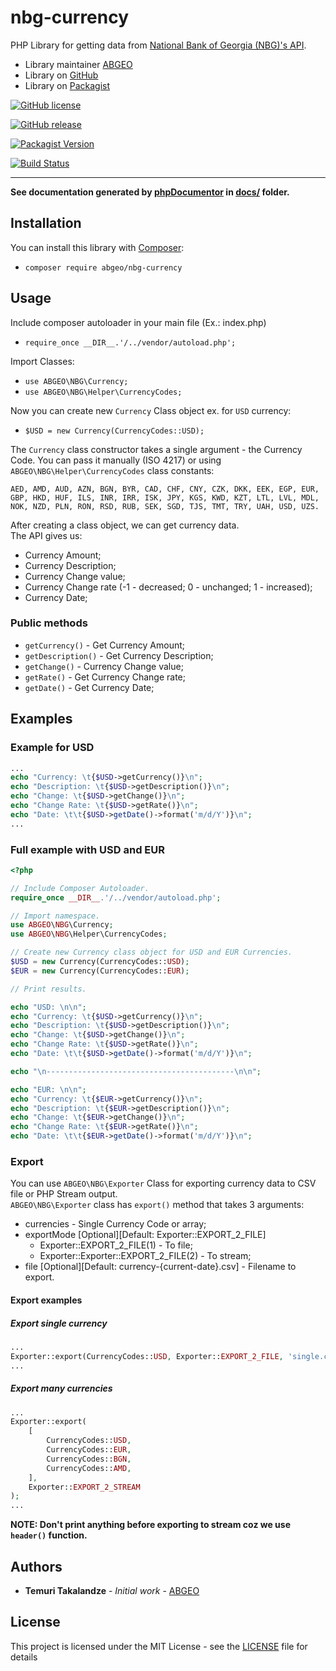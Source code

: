 # nbg-currency
PHP Library for getting data from [National Bank of Georgia (NBG)'s API](http://nbg.ge/api.html).

* Library maintainer [ABGEO](https://abgeo.dev)
* Library on [GitHub](https://github.com/ABGEO07/nbg-currency)
* Library on [Packagist](https://packagist.org/packages/abgeo/nbg-currency)

[![GitHub license](https://img.shields.io/github/license/ABGEO07/nbg-currency.svg)](https://github.com/ABGEO07/nbg-currency/blob/master/LICENSE)

[![GitHub release](https://img.shields.io/github/release/ABGEO07/nbg-currency.svg)](https://github.com/ABGEO07/nbg-currency/releases)

[![Packagist Version](https://img.shields.io/packagist/v/abgeo/nbg-currency.svg "Packagist Version")](https://packagist.org/packages/abgeo/nbg-currency "Packagist Version")

[![Build Status](https://travis-ci.com/ABGEO07/nbg-currency.svg?branch=master)](https://travis-ci.com/ABGEO07/nbg-currency)

---

**See documentation generated by [phpDocumentor](https://www.phpdoc.org/) in [docs/](docs) folder.**

## Installation

You can install this library with [Composer](https://getcomposer.org/):

- `composer require abgeo/nbg-currency`
    
## Usage

Include composer autoloader in your main file (Ex.: index.php)

- `require_once __DIR__.'/../vendor/autoload.php';`

Import Classes:

- `use ABGEO\NBG\Currency;`
- `use ABGEO\NBG\Helper\CurrencyCodes;`

Now you can create new `Currency` Class object ex. for `USD` currency:

- `$USD = new Currency(CurrencyCodes::USD);`

The `Currency` class constructor takes a single argument - the Currency Code.
You can pass it manually (ISO 4217) or using `ABGEO\NBG\Helper\CurrencyCodes` class constants:

```text
AED, AMD, AUD, AZN, BGN, BYR, CAD, CHF, CNY, CZK, DKK, EEK, EGP, EUR, 
GBP, HKD, HUF, ILS, INR, IRR, ISK, JPY, KGS, KWD, KZT, LTL, LVL, MDL, 
NOK, NZD, PLN, RON, RSD, RUB, SEK, SGD, TJS, TMT, TRY, UAH, USD, UZS.
```

After creating a class object, we can get currency data.  
The API gives us:

- Currency Amount;
- Currency Description;
- Currency Change value;
- Currency Change rate (-1 - decreased; 0 - unchanged; 1 - increased);
- Currency Date;

### Public methods

- `getCurrency()` - Get Currency Amount;
- `getDescription()` - Get Currency Description;
- `getChange()` - Currency Change value;
- `getRate()` - Get Currency Change rate;
- `getDate()` - Get Currency Date;

## Examples

### Example for USD

```php
...
echo "Currency: \t{$USD->getCurrency()}\n";
echo "Description: \t{$USD->getDescription()}\n";
echo "Change: \t{$USD->getChange()}\n";
echo "Change Rate: \t{$USD->getRate()}\n";
echo "Date: \t\t{$USD->getDate()->format('m/d/Y')}\n";
...
```

### Full example with USD and EUR

```php
<?php

// Include Composer Autoloader.
require_once __DIR__.'/../vendor/autoload.php';

// Import namespace.
use ABGEO\NBG\Currency;
use ABGEO\NBG\Helper\CurrencyCodes;

// Create new Currency class object for USD and EUR Currencies.
$USD = new Currency(CurrencyCodes::USD);
$EUR = new Currency(CurrencyCodes::EUR);

// Print results.

echo "USD: \n\n";
echo "Currency: \t{$USD->getCurrency()}\n";
echo "Description: \t{$USD->getDescription()}\n";
echo "Change: \t{$USD->getChange()}\n";
echo "Change Rate: \t{$USD->getRate()}\n";
echo "Date: \t\t{$USD->getDate()->format('m/d/Y')}\n";

echo "\n------------------------------------------\n\n";

echo "EUR: \n\n";
echo "Currency: \t{$EUR->getCurrency()}\n";
echo "Description: \t{$EUR->getDescription()}\n";
echo "Change: \t{$EUR->getChange()}\n";
echo "Change Rate: \t{$EUR->getRate()}\n";
echo "Date: \t\t{$EUR->getDate()->format('m/d/Y')}\n";
```

### Export

You can use `ABGEO\NBG\Exporter` Class for exporting currency data to CSV file or PHP Stream output.  
`ABGEO\NBG\Exporter` class has `export()` method that takes 3 arguments:

- currencies -  Single Currency Code or array;
- exportMode [Optional][Default:  Exporter::EXPORT_2_FILE] 
    - Exporter::EXPORT_2_FILE(1) - To file;
    - Exporter::Exporter::EXPORT_2_FILE(2) -  To stream;
- file [Optional][Default: currency-{current-date}.csv] - Filename to export.

#### Export examples

##### Export single currency

```php
...
Exporter::export(CurrencyCodes::USD, Exporter::EXPORT_2_FILE, 'single.csv');
...
```


##### Export many currencies

```php
...
Exporter::export(
    [
        CurrencyCodes::USD,
        CurrencyCodes::EUR,
        CurrencyCodes::BGN,
        CurrencyCodes::AMD,
    ],
    Exporter::EXPORT_2_STREAM
);
...
```
**NOTE: Don't print anything before exporting to stream coz we use `header()` function.**

## Authors

* **Temuri Takalandze** - *Initial work* - [ABGEO](https://abgeo.dev)

## License

This project is licensed under the MIT License - see the [LICENSE](LICENSE) file for details